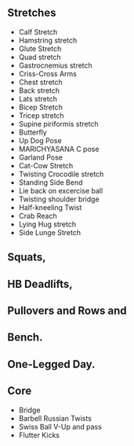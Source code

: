  
## Stretches

* Calf Stretch
* Hamstring stretch
* Glute Stretch
* Quad stretch
* Gastrocnemius stretch
* Criss-Cross Arms
* Chest stretch
* Back stretch
* Lats stretch
* Bicep Stretch
* Tricep stretch
* Supine piriformis stretch
* Butterfly
* Up Dog Pose
* MARICHYASANA C pose
* Garland Pose
* Cat-Cow Stretch
* Twisting Crocodile stretch
* Standing Side Bend
* Lie back on excercise ball
* Twisting shoulder bridge
* Half-kneeling Twist
* Crab Reach
* Lying Hug stretch
* Side Lunge Stretch

## Squats,
## HB Deadlifts,
## Pullovers and Rows and
## Bench.
## One-Legged Day.

## Core

* Bridge
* Barbell Russian Twists
* Swiss Ball V-Up and pass
* Flutter Kicks
